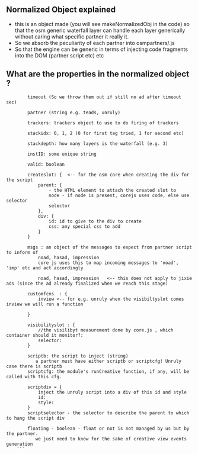## Normalized Object explained
- this is an object made (you will see makeNormalizedObj in the code) so that the osm generic waterfall layer can handle each layer generically without caring what specific partner it really it. 
- So we absorb the peculiarity of each partner into osmpartners/<partnerName>.js
- So that the engine can be generic in terms of injecting code fragments into the DOM (partner script etc) etc

## What are the properties in the normalized object ?
```
        timeout (So we throw them out if still no ad after timeout sec)
        
        partner (string e.g. teads, unruly)
        
        trackers: trackers object to use to do firing of trackers
        
        stackidx: 0, 1, 2 (0 for first tag tried, 1 for second etc)
        
        stackdepth: how many layers is the waterfall (e.g. 3)
        
        instID: some unique string
        
        valid: boolean 
        
        createslot: {  <-- for the osm core when creating the div for the script
            parent: {
                - the HTML element to attach the created slot to
                node - if node is present, corejs uses code, else use selector
                selector
            },
            div: { 
                id: id to give to the div to create
                css: any special css to add
            }
        }
        
        msgs : an object of the messages to expect from partner script to inform of
            noad, hasad, impression   
            core js uses this to map incoming messages to 'noad', 'imp' etc and act accordingly            
        
            noad, hasad, impression   <-- this does not apply to jixie ads (since the ad already finalized when we reach this stage)
    
        customfcns  : {
            inview <-- for e.g. unruly when the visibiltyslot comes inview we will run a function
            
        }

        visibilityslot : {
            //the visilibyt measurement done by core.js , which container should it monitor?:
            selector: 
        }

        scriptb: the script to inject (string)
           a partner must have either scriptb or scriptcfg! Unruly case there is scriptb
        scriptcfg: the module's runCreative function, if any, will be called with this cfg.

        scriptdiv = {
            inject the unruly script into a div of this id and style
            id: 
            style:
        }
        scriptselector - the selector to describe the parent to which to hang the script div

        floating - boolean - float or not is not managed by us but by the partner. 
           we just need to know for the sake of creative view events generation
    ```
